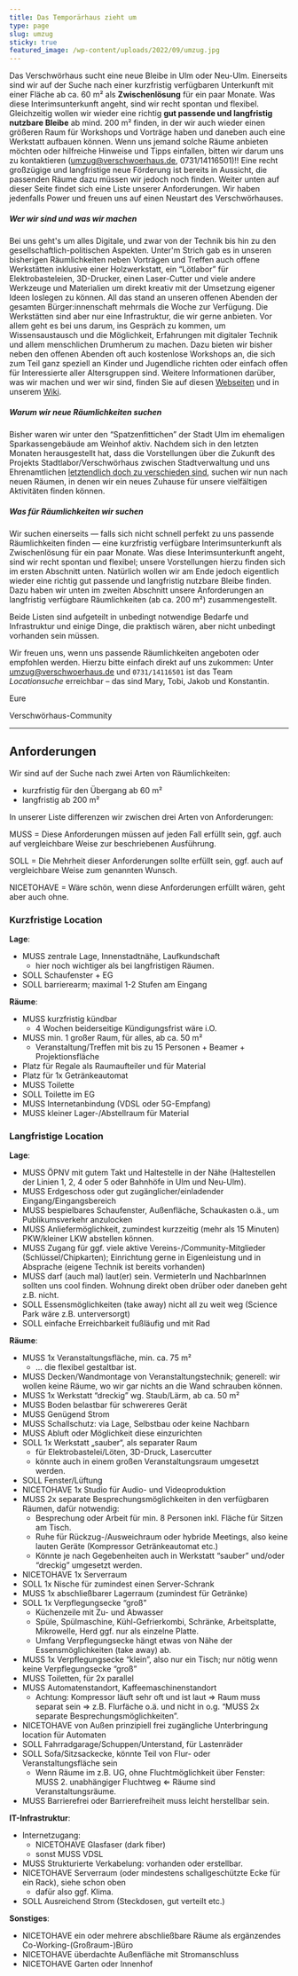 ```yaml
---
title: Das Temporärhaus zieht um
type: page
slug: umzug
sticky: true
featured_image: /wp-content/uploads/2022/09/umzug.jpg
---
```


Das Verschwörhaus sucht eine neue Bleibe in Ulm oder Neu-Ulm. Einerseits sind wir auf der Suche nach einer kurzfristig verfügbaren Unterkunft mit einer Fläche ab ca. 60 m² als __Zwischenlösung__ für ein paar Monate. Was diese Interimsunterkunft angeht, sind wir recht spontan und flexibel. Gleichzeitig wollen wir wieder eine richtig __gut passende und langfristig nutzbare Bleibe__ ab mind. 200 m² finden, in der wir auch wieder einen größeren Raum für Workshops und Vorträge haben und daneben auch eine Werkstatt aufbauen können. Wenn uns jemand solche Räume anbieten möchten oder hilfreiche Hinweise und Tipps einfallen, bitten wir darum uns zu kontaktieren (umzug@verschwoerhaus.de, 0731/14116501)!!
Eine recht großzügige und langfristige neue Förderung ist bereits in Aussicht, die passenden Räume dazu müssen wir jedoch noch finden. Weiter unten auf dieser Seite findet sich eine Liste unserer Anforderungen. Wir haben jedenfalls Power und freuen uns auf einen Neustart des Verschwörhauses.

##### Wer wir sind und was wir machen

Bei uns geht's um alles Digitale, und zwar von der Technik bis hin zu den gesellschaftlich-politischen Aspekten. Unter'm Strich gab es in unseren bisherigen Räumlichkeiten neben Vorträgen und Treffen auch offene Werkstätten inklusive einer Holzwerkstatt, ein “Lötlabor” für Elektrobasteleien, 3D-Drucker, einen Laser-Cutter und viele andere Werkzeuge und Materialien um direkt kreativ mit der Umsetzung eigener Ideen loslegen zu können. All das stand an unseren offenen Abenden der gesamten Bürger:innenschaft mehrmals die Woche zur Verfügung. Die Werkstätten sind aber nur eine Infrastruktur, die wir gerne anbieten. Vor allem geht es bei uns darum, ins Gespräch zu kommen, um Wissensaustausch und die Möglichkeit, Erfahrungen mit digitaler Technik und allem menschlichen Drumherum zu machen. Dazu bieten wir bisher neben den offenen Abenden oft auch kostenlose Workshops an, die sich zum Teil ganz speziell an Kinder und Jugendliche richten oder einfach offen für Interessierte aller Altersgruppen sind. Weitere Informationen darüber, was wir machen und wer wir sind, finden Sie auf diesen [Webseiten](https://verschwoerhaus.de) und in unserem [Wiki](https://wiki.verschwoerhaus.de).

##### Warum wir neue Räumlichkeiten suchen

Bisher waren wir unter den “Spatzenfittichen” der Stadt Ulm im ehemaligen Sparkassengebäude am Weinhof aktiv. Nachdem sich in den letzten Monaten herausgestellt hat, dass die Vorstellungen über die Zukunft des Projekts Stadtlabor/Verschwörhaus zwischen Stadtverwaltung und uns Ehrenamtlichen [letztendlich doch zu verschieden sind](https://verschwoerhaus.de/das-verschwoerhaus-zieht-um/), suchen wir nun nach neuen Räumen, in denen wir ein neues Zuhause für unsere vielfältigen Aktivitäten finden können.

##### Was für Räumlichkeiten wir suchen

Wir suchen einerseits — falls sich nicht schnell perfekt zu uns passende Räumlichkeiten finden — eine kurzfristig verfügbare Interimsunterkunft als Zwischenlösung für ein paar Monate. Was diese Interimsunterkunft angeht, sind wir recht spontan und flexibel; unsere Vorstellungen hierzu finden sich im ersten Abschnitt unten.
Natürlich wollen wir am Ende jedoch eigentlich wieder eine richtig gut passende und langfristig nutzbare Bleibe finden. Dazu haben wir unten im zweiten Abschnitt unsere Anforderungen an langfristig verfügbare Räumlichkeiten (ab ca. 200 m²) zusammengestellt. 

Beide Listen sind aufgeteilt in unbedingt notwendige Bedarfe und Infrastruktur und einige Dinge, die praktisch wären, aber nicht unbedingt vorhanden sein müssen.

Wir freuen uns, wenn uns passende Räumlichkeiten angeboten oder empfohlen werden. Hierzu bitte einfach direkt auf uns zukommen: Unter umzug@verschwoerhaus.de und ```0731/14116501``` ist das Team _Locationsuche_ erreichbar – das sind Mary, Tobi, Jakob und Konstantin.

Eure

Verschwörhaus-Community


---


## Anforderungen

Wir sind auf der Suche nach zwei Arten von Räumlichkeiten:
* kurzfristig für den Übergang ab 60 m²
* langfristig ab 200 m²

In unserer Liste differenzen wir zwischen drei Arten von Anforderungen:

MUSS = Diese Anforderungen müssen auf jeden Fall erfüllt sein, ggf. auch auf vergleichbare Weise zur beschriebenen Ausführung.

SOLL = Die Mehrheit dieser Anforderungen sollte erfüllt sein, ggf. auch auf vergleichbare Weise zum genannten Wunsch.

NICETOHAVE = Wäre schön, wenn diese Anforderungen erfüllt wären, geht aber auch ohne.


### Kurzfristige Location

__Lage__:
* MUSS zentrale Lage, Innenstadtnähe, Laufkundschaft
   * hier noch wichtiger als bei langfristigen Räumen.
* SOLL Schaufenster + EG
* SOLL barrierearm; maximal 1-2 Stufen am Eingang 

__Räume__:
* MUSS kurzfristig kündbar
   * 4 Wochen beiderseitige Kündigungsfrist wäre i.O.
* MUSS min. 1 großer Raum, für alles, ab ca. 50 m²
   * Veranstaltung/Treffen mit bis zu 15 Personen + Beamer + Projektionsfläche
* Platz für Regale als Raumaufteiler und für Material
* Platz für 1x Getränkeautomat
* MUSS Toilette
* SOLL Toilette im EG
* MUSS Internetanbindung (VDSL oder 5G-Empfang)
* MUSS kleiner Lager-/Abstellraum für Material



### Langfristige Location

__Lage__:
* MUSS ÖPNV mit gutem Takt und Haltestelle in der Nähe (Haltestellen der Linien 1, 2, 4 oder 5 oder Bahnhöfe in Ulm und Neu-Ulm).
* MUSS Erdgeschoss oder gut zugänglicher/einladender Eingang/Eingangsbereich
* MUSS bespielbares Schaufenster, Außenfläche, Schaukasten o.ä., um Publikumsverkehr anzulocken
* MUSS Anliefermöglichkeit, zumindest kurzzeitig (mehr als 15 Minuten) PKW/kleiner LKW abstellen können.
* MUSS Zugang für ggf. viele aktive Vereins-/Community-Mitglieder (Schlüssel/Chipkarten); Einrichtung gerne in Eigenleistung und in Absprache (eigene Technik ist bereits vorhanden)
* MUSS darf (auch mal) laut(er) sein. VermieterIn und NachbarInnen sollten uns cool finden. Wohnung direkt oben drüber oder daneben geht z.B. nicht.
* SOLL Essensmöglichkeiten (take away) nicht all zu weit weg (Science Park wäre z.B. unterversorgt)
* SOLL einfache Erreichbarkeit fußläufig und mit Rad

__Räume__:
* MUSS 1x Veranstaltungsfläche, min. ca. 75 m²
   * … die flexibel gestaltbar ist.
* MUSS Decken/Wandmontage von Veranstaltungstechnik; generell: wir wollen keine Räume, wo wir gar nichts an die Wand schrauben können.
* MUSS 1x Werkstatt “dreckig” wg. Staub/Lärm, ab ca. 50 m²
* MUSS Boden belastbar für schwereres Gerät
* MUSS Genügend Strom
* MUSS Schallschutz: via Lage, Selbstbau oder keine Nachbarn
* MUSS Abluft oder Möglichkeit diese einzurichten
* SOLL 1x Werkstatt „sauber“, als separater Raum
   * für Elektrobastelei/Löten, 3D-Druck, Lasercutter
   * könnte auch in einem großen Veranstaltungsraum umgesetzt werden.
* SOLL Fenster/Lüftung
* NICETOHAVE 1x Studio für Audio- und Videoproduktion
* MUSS 2x separate Besprechungsmöglichkeiten in den verfügbaren Räumen, dafür notwendig:
   * Besprechung oder Arbeit für min. 8 Personen inkl. Fläche für Sitzen am Tisch.
   * Ruhe für Rückzug-/Ausweichraum oder hybride Meetings, also keine lauten Geräte (Kompressor Getränkeautomat etc.)
   * Könnte je nach Gegebenheiten auch in Werkstatt “sauber” und/oder “dreckig” umgesetzt werden.
* NICETOHAVE 1x Serverraum
* SOLL 1x Nische für zumindest einen Server-Schrank
* MUSS 1x abschließbarer Lagerraum (zumindest für Getränke)
* SOLL 1x Verpflegungsecke “groß”
   * Küchenzeile mit Zu- und Abwasser
   * Spüle, Spülmaschine, Kühl-Gefrierkombi, Schränke, Arbeitsplatte, Mikrowelle, Herd ggf. nur als einzelne Platte.
   * Umfang Verpflegungsecke hängt etwas von Nähe der Essensmöglichkeiten (take away) ab.
* MUSS 1x Verpflegungsecke “klein”, also nur ein Tisch; nur nötig wenn keine Verpflegungsecke “groß”
* MUSS Toiletten, für 2x parallel
* MUSS Automatenstandort, Kaffeemaschinenstandort
   * Achtung: Kompressor läuft sehr oft und ist laut ⇒ Raum muss separat sein ⇒ z.B. Flurfäche o.ä. und nicht in o.g. “MUSS 2x separate Besprechungsmöglichkeiten”.
* NICETOHAVE von Außen prinzipiell frei zugängliche Unterbringung location für Automaten
* SOLL Fahrradgarage/Schuppen/Unterstand, für Lastenräder
* SOLL Sofa/Sitzsackecke, könnte Teil von Flur- oder Veranstaltungsfläche sein
   * Wenn Räume im z.B. UG, ohne Fluchtmöglichkeit über Fenster: MUSS 2. unabhängiger Fluchtweg ⇐ Räume sind Veranstaltungsräume.
* MUSS Barrierefrei oder Barrierefreiheit muss leicht herstellbar sein.

__IT-Infrastruktur__:
* Internetzugang:
   * NICETOHAVE Glasfaser (dark fiber)
   * sonst MUSS VDSL
* MUSS Strukturierte Verkabelung: vorhanden oder erstellbar.
* NICETOHAVE Serverraum (oder mindestens schallgeschützte Ecke für ein Rack), siehe schon oben
   * dafür also ggf. Klima.
* SOLL Ausreichend Strom (Steckdosen, gut verteilt etc.)

__Sonstiges__:
* NICETOHAVE ein oder mehrere abschließbare Räume als ergänzendes Co-Working-(Großraum-)Büro
* NICETOHAVE überdachte Außenfläche mit Stromanschluss
* NICETOHAVE Garten oder Innenhof

